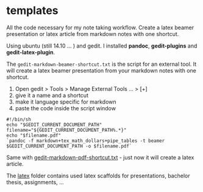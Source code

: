 # templates

All the code necessary for my note taking workflow.
Create a latex beamer presentation or latex article from markdown notes with one shortcut.

Using ubuntu (still 14.10 ... ) and gedit.
I installed **pandoc**, **gedit-plugins** and **gedit-latex-plugin**.

The `gedit-markdown-beamer-shortcut.txt` is the script for an external tool.
It will create a latex beamer presentation from your markdown notes with one shortcut.

1. Open gedit > Tools > Manage External Tools ... > [+]
2. give it a name and a shortcut
3. make it language specific for markdown
4. paste the code inside the script window
~~~
#!/bin/sh
echo "$GEDIT_CURRENT_DOCUMENT_PATH"
filename="${GEDIT_CURRENT_DOCUMENT_PATH%.*}"
echo "$filename.pdf"
`pandoc -f markdown+tex_math_dollars+pipe_tables -t beamer $GEDIT_CURRENT_DOCUMENT_PATH -o $filename.pdf`
~~~

Same with [gedit-markdown-pdf-shortcut.txt](https://raw.githubusercontent.com/cipo7741/templates/master/shell/gedit-markdown-pdf-shortcut.txt) - just now it will create a latex article.
	
The [latex](https://github.com/cipo7741/templates/tree/master/latex) folder contains used latex scaffolds for presentations, bachelor thesis, assignments, ...
